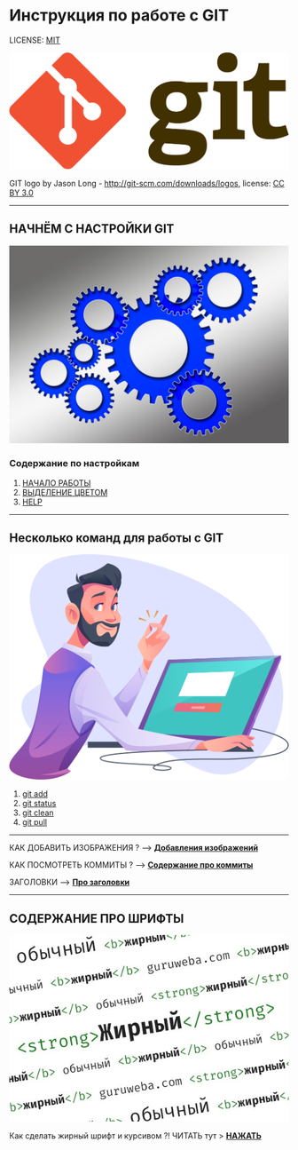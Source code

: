 # Инструкция по работе с GIT

LICENSE: [MIT](./license.md)

![](./assets/1920px-Git-logo.svg.png)

GIT logo by Jason Long - http://git-scm.com/downloads/logos, license: [CC BY 3.0](https://creativecommons.org/licenses/by/3.0/)

---

## **НАЧНЁМ С НАСТРОЙКИ GIT**
![](./assets/157893.jpg)

### Содержание по настройкам
 1. [НАЧАЛО РАБОТЫ](./cfg.md)
 2. [ВЫДЕЛЕНИЕ ЦВЕТОМ](./color.md)
 3. [HELP](./help.md)

 ---

## Несколько команд для работы с GIT
![](./assets/1648010212_37-kartinkin-net-p-kartinki-dlya-programmistov-40.png)

1. [git add](./add.md)
2. [git status](./status.md)
3. [git clean](./clean.md)
4. [git pull](./pull.md)

---

КАК ДОБАВИТЬ ИЗОБРАЖЕНИЯ ? -->
 **[Добавления изображений](./image.md)** 

 КАК ПОСМОТРЕТЬ КОММИТЫ ? -->
 **[Содержание про коммиты](./commmit.md)**

 ЗАГОЛОВКИ --> **[Про заголовки](./zagolowki.md)**
 

---

## СОДЕРЖАНИЕ ПРО ШРИФТЫ

![ШРИФТЫ](./assets/18_kak-sdelat-zhirnyy-shrift-v-h.jpg)

Как сделать жирный шрифт и курсивом ?!
ЧИТАТЬ тут > **[НАЖАТЬ](./widelenie%20teksta.md)**


